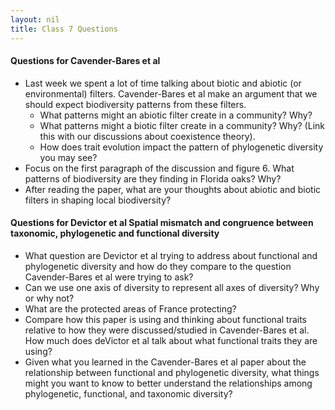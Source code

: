 ```yaml
---
layout: nil
title: Class 7 Questions
---
```


#### Questions for Cavender-Bares et al
* Last week we spent a lot of time talking about biotic and abiotic (or environmental) filters. Cavender-Bares et al make an argument that we should expect biodiversity patterns from these filters. 
    * What patterns might an abiotic filter create in a community? Why?
    * What patterns might a biotic filter create in a community? Why? (Link this with our discussions about coexistence theory).
    * How does trait evolution impact the pattern of phylogenetic diversity you may see?
* Focus on the first paragraph of the discussion and figure 6. What patterns of biodiversity are they finding in Florida oaks? Why?
* After reading the paper, what are your thoughts about abiotic and biotic filters in shaping local biodiversity?

#### Questions for Devictor et al Spatial mismatch and congruence between taxonomic, phylogenetic and functional diversity
* What question are Devictor et al trying to address about functional and phylogenetic diversity and how do they compare to the question Cavender-Bares et al were trying to ask?
* Can we use one axis of diversity to represent all axes of diversity? Why or why not?
* What are the protected areas of France protecting?
* Compare how this paper is using and thinking about functional traits relative to how they were discussed/studied in Cavender-Bares et al. How much does deVictor et al talk about what functional traits they are using?
* Given what you learned in the Cavender-Bares et al paper about the relationship between functional and phylogenetic diversity, what things might you want to know to better understand the relationships among phylogenetic, functional, and taxonomic diversity?
